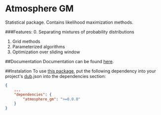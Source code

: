 Atmosphere GM
=============
Statistical package. 
Contains likelihood maximization methods.

###Features:
  0. Separating mixtures of probability distributions
  1. Grid methods
  2. Parameterized algorithms
  3. Optimization over sliding window

##Documentation
Documentation can be found [here](http://9il.github.io/atmosphere_gm/atmosphere.package.html).

##Instalation
To use [this package](http://code.dlang.org/packages/atmosphere_gm), put the following dependency into your project's
[dub](http://code.dlang.org/about).json into the dependencies section:
```json
{
	...
	"dependencies": {
		"atmosphere_gm": ">=0.0.0"
	}
}
```
